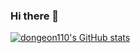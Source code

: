 ### Hi there 👋

[![dongeon110's GitHub stats](https://github-readme-stats.vercel.app/api?username=dongeon110&show_icons=true&theme=radical&locale=kr)](https://github.com/anuraghazra/github-readme-stats)

<!-- [![Top Langs](https://github-readme-stats.vercel.app/api/top-langs/?username=dongeon110&layout=compact)](https://github.com/anuraghazra/github-readme-stats) -->

<!--
# Project
- 생생건강통 [Repository](https://github.com/dongeon110/HealthcarePlatform_Oldpeople.git) / [VELOG](https://velog.io/@dongeon110/%EA%B3%A0%EB%A0%B9%EC%9E%90%EB%A5%BC-%EC%9C%84%ED%95%9C-%ED%97%AC%EC%8A%A4%EC%BC%80%EC%96%B4-%ED%94%8C%EB%9E%AB%ED%8F%BC)
-->

<!--
**dongeon110/dongeon110** is a ✨ _special_ ✨ repository because its `README.md` (this file) appears on your GitHub profile.

Here are some ideas to get you started:

- 🔭 I’m currently working on ...
- 🌱 I’m currently learning ...
- 👯 I’m looking to collaborate on ...
- 🤔 I’m looking for help with ...
- 💬 Ask me about ...
- 📫 How to reach me: ...
- 😄 Pronouns: ...
- ⚡ Fun fact: ...
-->
